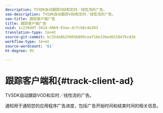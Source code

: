 ```yaml
---
description: TVSDK自动跟踪VOD和实时／线性流的广告。
seo-description: TVSDK自动跟踪VOD和实时／线性流的广告。
seo-title: 跟踪客户端广告
title: 跟踪客户端广告
uuid: 1c239ddf-3414-49b9-83ae-dcfcb0c4e283
translation-type: tm+mt
source-git-commit: bc35da8b258056809ceaf18e33bed631047bc81b
workflow-type: tm+mt
source-wordcount: '61'
ht-degree: 0%

---
```



# 跟踪客户端和{#track-client-ad}

TVSDK自动跟踪VOD和实时／线性流的广告。

通知用于通知您的应用程序广告进度，包括广告开始时间和结束时间的相关信息。